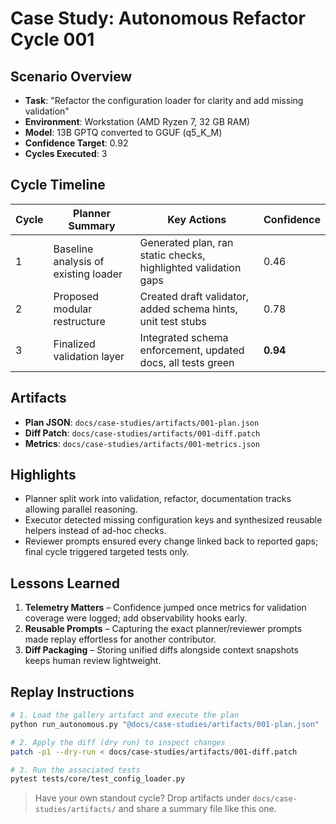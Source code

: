 # Case Study: Autonomous Refactor Cycle 001

## Scenario Overview

- **Task**: "Refactor the configuration loader for clarity and add missing validation"
- **Environment**: Workstation (AMD Ryzen 7, 32 GB RAM)
- **Model**: 13B GPTQ converted to GGUF (q5_K_M)
- **Confidence Target**: 0.92
- **Cycles Executed**: 3

## Cycle Timeline

| Cycle | Planner Summary | Key Actions | Confidence |
| --- | --- | --- | --- |
| 1 | Baseline analysis of existing loader | Generated plan, ran static checks, highlighted validation gaps | 0.46 |
| 2 | Proposed modular restructure | Created draft validator, added schema hints, unit test stubs | 0.78 |
| 3 | Finalized validation layer | Integrated schema enforcement, updated docs, all tests green | **0.94** |

## Artifacts

- **Plan JSON**: `docs/case-studies/artifacts/001-plan.json`
- **Diff Patch**: `docs/case-studies/artifacts/001-diff.patch`
- **Metrics**: `docs/case-studies/artifacts/001-metrics.json`

## Highlights

- Planner split work into validation, refactor, documentation tracks allowing parallel reasoning.
- Executor detected missing configuration keys and synthesized reusable helpers instead of ad-hoc checks.
- Reviewer prompts ensured every change linked back to reported gaps; final cycle triggered targeted tests only.

## Lessons Learned

1. **Telemetry Matters** – Confidence jumped once metrics for validation coverage were logged; add observability hooks early.
2. **Reusable Prompts** – Capturing the exact planner/reviewer prompts made replay effortless for another contributor.
3. **Diff Packaging** – Storing unified diffs alongside context snapshots keeps human review lightweight.

## Replay Instructions

```bash
# 1. Load the gallery artifact and execute the plan
python run_autonomous.py "@docs/case-studies/artifacts/001-plan.json"

# 2. Apply the diff (dry run) to inspect changes
patch -p1 --dry-run < docs/case-studies/artifacts/001-diff.patch

# 3. Run the associated tests
pytest tests/core/test_config_loader.py
```

> Have your own standout cycle? Drop artifacts under `docs/case-studies/artifacts/` and share a summary file like this one.
